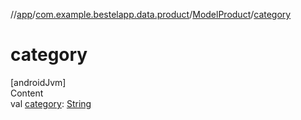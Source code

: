 //[app](../../index.md)/[com.example.bestelapp.data.product](../index.md)/[ModelProduct](index.md)/[category](category.md)



# category  
[androidJvm]  
Content  
val [category](category.md): [String](https://kotlinlang.org/api/latest/jvm/stdlib/kotlin/-string/index.html)  



